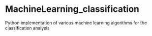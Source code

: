 # MachineLearning_classification
Python implementation of various machine learning algorithms for the classification analysis
